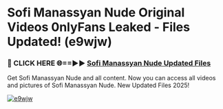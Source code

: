 # Sofi Manassyan Nude Original Videos 0nlyFans Leaked - Files Updated! (e9wjw)

<h3>🔴 CLICK HERE 🌐==►► <a href="https://tinyurl.com/y5r63du9" rel="nofollow">Sofi Manassyan Nude Updated Files</a></h3>

Get Sofi Manassyan Nude and all content. Now you can access all videos and pictures of Sofi Manassyan Nude. New Updated Files 2025!

[![e9wjw](https://i.imgur.com/UVo9nyh.gif)](https://tinyurl.com/y5r63du9)